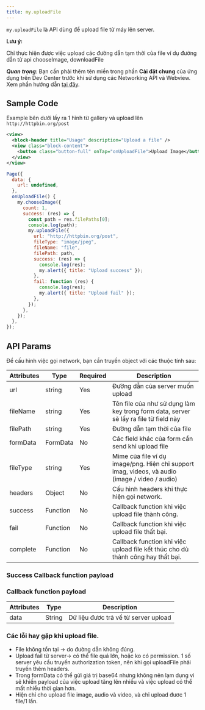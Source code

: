 ```yaml
---
title: my.uploadFile
---
```


`my.uploadFile` là API dùng để upload file từ máy lên server.

**Lưu ý:** 

Chỉ thực hiện được việc upload các đường dẫn tạm thời của file ví dụ đường dẫn từ api chooseImage, downloadFile

***Quan trọng***: Bạn cần phải thêm tên miền trong phần **Cài đặt chung** của ứng dụng trên Dev Center trước khi sử dụng các Networking API và Webview. Xem phần hướng dẫn [tại đây](/docs/backend-api/overview#tên-miền).

## Sample Code

Example bên dưới lấy ra 1 hình từ gallery và upload lên `http://httpbin.org/post`

```xml
<view>
  <block-header title="Usage" description="Upload a file" />
  <view class="block-content">
    <button class="button-full" onTap="onUploadFile">Upload Image</button>
  </view>
</view>
```

```js
Page({
  data: {
    url: undefined,
  },
  onUploadFile() {
    my.chooseImage({
      count: 1,
      success: (res) => {
        const path = res.filePaths[0];
        console.log(path);
        my.uploadFile({
          url: "http://httpbin.org/post",
          fileType: "image/jpeg",
          fileName: "file",
          filePath: path,
          success: (res) => {
            console.log(res);
            my.alert({ title: "Upload success" });
          },
          fail: function (res) {
            console.log(res);
            my.alert({ title: "Upload fail" });
          },
        });
      },
    });
  },
});

```

## API Params

Để cấu hình việc gọi network, bạn cần truyền object với các thuộc tính sau:

| Attributes | Type     | Required | Description                                                                                    |
| ---------- | -------- | -------- | ---------------------------------------------------------------------------------------------- |
| url        | string   | Yes      | Đường dẫn của server muốn upload                                                               |
| fileName   | string   | Yes      | Tên file của như sử dụng làm key trong form data, server sẽ lấy ra file từ field này           |
| filePath   | string   | Yes      | Đường dẫn tạm thời của file                                                                    |
| formData   | FormData | No       | Các field khác của form cần send khi upload file                                               |
| fileType   | string   | Yes      | Mime của file ví dụ image/png. Hiện chỉ support imag, videos, và audio (image / video / audio) |
| headers    | Object   | No       | Cấu hình headers khi thực hiện gọi network.                                                    |
| success    | Function | No       | Callback function khi việc upload file thành công.                                             |
| fail       | Function | No       | Callback function khi việc upload file thất bại.                                               |
| complete   | Function | No       | Callback function khi việc upload file kết thúc cho dù thành công hay thất bại.                |

### Success Callback function payload

### Callback function payload

| Attributes | Type   | Description                          |
| ---------- | ------ | ------------------------------------ |
| data       | String | Dữ liệu đươc trả về từ server upload |


### Các lỗi hay gặp khi upload file.

- File không tồn tại -> do đường dẫn không đúng. 
- Upload fail từ server-> có thể file quá lớn, hoặc ko có permission. 1 số server yêu cầu truyền authorization token, nên khi gọi uploadFile phải truyền thêm headers.
- Trong formData có thể gửi giá trị base64 nhưng không nên lạm dụng vì sẽ khiến payload của việc upload tăng lên nhiều và việc upload có thể mất nhiều thời gian hơn.
- Hiện chỉ cho upload file image, audio và video, và chỉ upload đươc 1 file/1 lần.